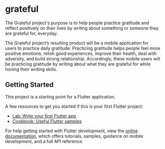 # grateful

The Grateful project's purpose is to help people practice gratitude and reflect
positively on their lives by writing about something or someone they are
grateful for, everyday.

The Grateful project’s resulting product will be a mobile application for
users to practice daily gratitude. Practicing gratitude helps people feel more
positive emotions, relish good experiences, improve their health, deal with
adversity, and build strong relationship. Accordingly, these mobile users
will be practicing gratitude by writing about what they are grateful for while
honing their writing skills.

## Getting Started

This project is a starting point for a Flutter application.

A few resources to get you started if this is your first Flutter project:

- [Lab: Write your first Flutter app](https://docs.flutter.dev/get-started/codelab)
- [Cookbook: Useful Flutter samples](https://docs.flutter.dev/cookbook)

For help getting started with Flutter development, view the
[online documentation](https://docs.flutter.dev/), which offers tutorials,
samples, guidance on mobile development, and a full API reference.
